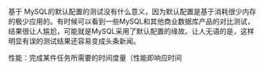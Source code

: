 基于 MySQL的默认配置的测试没有什么意义，因为默认配置是基于消耗很少内存的极少应用的。有时候可以看到一些MySQL和其他商业数据库产品的对比测试，结果很让人尴尬，可能就是MySQL采用了默认配置的缘故。让人无语的是，这样明显有误的测试结果还容易变成头条新闻。

性能：完成某件任务所需要的时间度量（性能即响应时间

